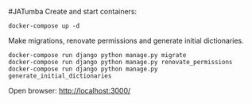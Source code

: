 #JATumba
Create and start containers:
```
docker-compose up -d
```
Make migrations, renovate permissions and generate initial dictionaries.
```
docker-compose run django python manage.py migrate
docker-compose run django python manage.py renovate_permissions
docker-compose run django python manage.py generate_initial_dictionaries
```
Open browser:
[http://localhost:3000/](http://localhost:3000/)
